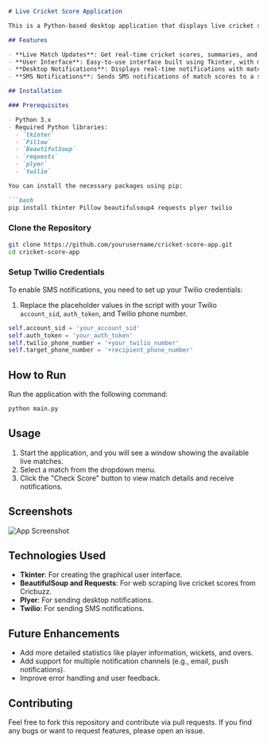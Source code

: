 
```markdown
# Live Cricket Score Application

This is a Python-based desktop application that displays live cricket scores and match summaries using a graphical user interface (GUI) built with Tkinter. The app scrapes live data from Cricbuzz and also provides features for sending score updates via SMS using Twilio and desktop notifications using Plyer.

## Features

- **Live Match Updates**: Get real-time cricket scores, summaries, and match information directly within the app.
- **User Interface**: Easy-to-use interface built using Tkinter, with match options available via a dropdown menu.
- **Desktop Notifications**: Displays real-time notifications with match details.
- **SMS Notifications**: Sends SMS notifications of match scores to a specified phone number using Twilio.

## Installation

### Prerequisites

- Python 3.x
- Required Python libraries:
  - `tkinter`
  - `Pillow`
  - `BeautifulSoup`
  - `requests`
  - `plyer`
  - `twilio`

You can install the necessary packages using pip:

```bash
pip install tkinter Pillow beautifulsoup4 requests plyer twilio
```

### Clone the Repository

```bash
git clone https://github.com/yourusername/cricket-score-app.git
cd cricket-score-app
```

### Setup Twilio Credentials

To enable SMS notifications, you need to set up your Twilio credentials:

1. Replace the placeholder values in the script with your Twilio `account_sid`, `auth_token`, and Twilio phone number.

```python
self.account_sid = 'your_account_sid'
self.auth_token = 'your_auth_token'
self.twilio_phone_number = '+your_twilio_number'
self.target_phone_number = '+recipient_phone_number'
```

## How to Run

Run the application with the following command:

```bash
python main.py
```

## Usage

1. Start the application, and you will see a window showing the available live matches.
2. Select a match from the dropdown menu.
3. Click the "Check Score" button to view match details and receive notifications.

## Screenshots

![App Screenshot](screenshot.png) <!-- Add a screenshot if you have one -->

## Technologies Used

- **Tkinter**: For creating the graphical user interface.
- **BeautifulSoup and Requests**: For web scraping live cricket scores from Cricbuzz.
- **Plyer**: For sending desktop notifications.
- **Twilio**: For sending SMS notifications.

## Future Enhancements

- Add more detailed statistics like player information, wickets, and overs.
- Add support for multiple notification channels (e.g., email, push notifications).
- Improve error handling and user feedback.

## Contributing

Feel free to fork this repository and contribute via pull requests. If you find any bugs or want to request features, please open an issue.
